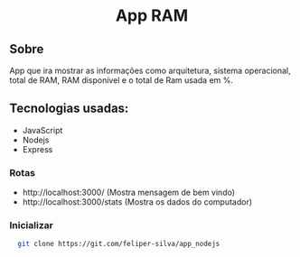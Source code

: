 <h1 align='center'>App RAM</h1>

## Sobre

App que ira mostrar as informações como arquitetura, sistema operacional, total de RAM, RAM disponível e o total de Ram usada em %.

## Tecnologias usadas:

- JavaScript
- Nodejs
- Express

### Rotas

- http://localhost:3000/ (Mostra mensagem de bem vindo)
- http://localhost:3000/stats
  (Mostra os dados do computador)

### Inicializar

```sh
  git clone https://git.com/feliper-silva/app_nodejs
```
